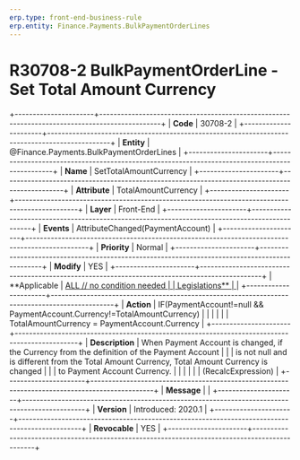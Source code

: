```yaml
---
erp.type: front-end-business-rule
erp.entity: Finance.Payments.BulkPaymentOrderLines
---
```


# R30708-2 BulkPaymentOrderLine - Set Total Amount Currency
+----------------------+-----------------------------------------------------------------------------------------------+
| **Code**             | 30708-2                                                                                       |
+----------------------+-----------------------------------------------------------------------------------------------+
| **Entity**           | @Finance.Payments.BulkPaymentOrderLines                                                                          |
+----------------------+-----------------------------------------------------------------------------------------------+
| **Name**             | SetTotalAmountCurrency                                                                        |
+----------------------+-----------------------------------------------------------------------------------------------+
| **Attribute**        | TotalAmountCurrency                                                                           |
+----------------------+-----------------------------------------------------------------------------------------------+
| **Layer**            | Front-End                                                                                     |
+----------------------+-----------------------------------------------------------------------------------------------+
| **Events**           | AttributeChanged(PaymentAccount)                                                              |
+----------------------+-----------------------------------------------------------------------------------------------+
| **Priority**         | Normal                                                                                        |
+----------------------+-----------------------------------------------------------------------------------------------+
| **Modify**           | YES                                                                                           |
+----------------------+-----------------------------------------------------------------------------------------------+
| **Applicable         | [ALL // no condition needed                                                                   |
| Legislations**       | ](https://confluence.erp.net/display/techdoc/Country+Specific+Functionality)                  |
+----------------------+-----------------------------------------------------------------------------------------------+
| **Action**           | IF(PaymentAccount!=null && PaymentAccount.Currency!=TotalAmountCurrency)                      |
|                      |                                                                                               |
|                      | TotalAmountCurrency = PaymentAccount.Currency                                                 |
+----------------------+-----------------------------------------------------------------------------------------------+
| **Description**      | When Payment Account is changed, if the Currency from the definition of the Payment Account   |
|                      | is not null and is different from the Total Amount Currency, Total Amount Currency is changed |
|                      | to Payment Account Currency.                                                                  |
|                      |                                                                                               |
|                      | (RecalcExpression)                                                                            |
+----------------------+-----------------------------------------------------------------------------------------------+
| **Message**          |                                                                                               |
+----------------------+-----------------------------------------------------------------------------------------------+
| **Version**          | Introduced: 2020.1                                                                            |
+----------------------+-----------------------------------------------------------------------------------------------+
| **Revocable**        | YES                                                                                           |
+----------------------+-----------------------------------------------------------------------------------------------+

  

  

  
